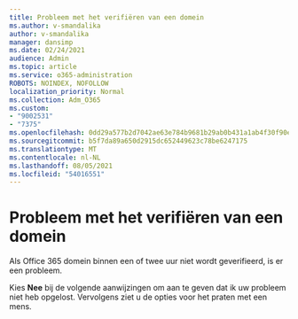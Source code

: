 ```yaml
---
title: Probleem met het verifiëren van een domein
ms.author: v-smandalika
author: v-smandalika
manager: dansimp
ms.date: 02/24/2021
audience: Admin
ms.topic: article
ms.service: o365-administration
ROBOTS: NOINDEX, NOFOLLOW
localization_priority: Normal
ms.collection: Adm_O365
ms.custom:
- "9002531"
- "7375"
ms.openlocfilehash: 0dd29a577b2d7042ae63e784b9681b29ab0b431a1ab4f30f90e49aaa03c7c0ed
ms.sourcegitcommit: b5f7da89a650d2915dc652449623c78be6247175
ms.translationtype: MT
ms.contentlocale: nl-NL
ms.lasthandoff: 08/05/2021
ms.locfileid: "54016551"
---
```

# <a name="problem-verifying-a-domain"></a>Probleem met het verifiëren van een domein

Als Office 365 domein binnen een of twee uur niet wordt geverifieerd, is er een probleem.

Kies **Nee** bij de volgende  aanwijzingen om aan te geven dat ik uw probleem niet heb opgelost. Vervolgens ziet u de opties voor het praten met een mens.
